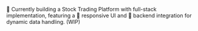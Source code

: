 🚀 Currently building a Stock Trading Platform with full-stack implementation, featuring a 📱 responsive UI and 🔗 backend integration for dynamic data handling. (WIP)
